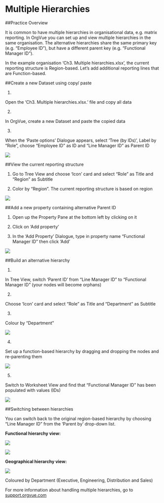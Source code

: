 # Multiple Hierarchies

##Practice Overview

It is common to have multiple hierarchies in organisational data, e.g. matrix reporting. In OrgVue you can set up and view multiple hierarchies in the same organisation. The alternative hierarchies share the same primary key (e.g. “Employee ID”), but have a different parent key (e.g. “Functional Manager ID”).

In the example organisation ‘Ch3. Multiple hierarchies.xlsx’, the current reporting structure is Region-based. Let’s add additional reporting lines that are Function-based.

##Create a new Dataset using copy/ paste

1.
Open the ‘Ch3. Multiple hierarchies.xlsx.’ file and copy all data


2.
In OrgVue, create a new Dataset and paste the copied data

3.
When the ‘Paste options’ Dialogue appears, select ‘Tree (by IDs)’, Label by “Role”, choose “Employee ID” as ID and “Line Manager ID” as Parent ID

![](3-021.multiplehierarchies.png)

##View the current reporting structure

1. Go to Tree View and choose ‘Icon’ card and select “Role” as Title and “Region” as Subtitle

2. Color by “Region”. The current reporting structure is based on region

![](3-022.viewstructure.png)

##Add a new property containing alternative Parent ID

1. Open up the Property Pane at the bottom left by clicking on it

2. Click on ‘Add property’

3. In the ‘Add Property’ Dialogue, type in property name “Functional Manager ID” then click ‘Add’

![](3-023.altparentid.png)

##Build an alternative hierarchy

1.
In Tree View, switch ‘Parent ID’ from “Line Manager ID” to “Functional Manager ID” (your nodes will become orphans)

2.
Choose ‘Icon’ card and select “Role” as Title and “Department” as Subtitle

3.
Colour by “Department”

![](3-024.althierarchy.png)

4.
Set up a function-based hierarchy by dragging and dropping the nodes and re-parenting them

![](3-025.althierarchy2.png)

5.
Switch to Worksheet View and find that “Functional Manager ID” has been populated with values (IDs)

![](3-026.althierarchy3.png)

##Switching between hierarchies

You can switch back to the original region-based hierarchy by choosing “Line Manager ID” from the ‘Parent by’ drop-down list.

**Functional hierarchy view:**


![](3-027b.funchierarchyview.png)

![](3-027.funchierarchyview.png)

**Geographical hierarchy view:**



![](3-028.geohierarchyview.png)



Coloured by Department (Executive, Engineering, Distribution and Sales)


For more information about handling multiple hierarchies, go to [support.orgvue.com](support.orgvue.com)

